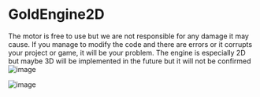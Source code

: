 # GoldEngine2D

The motor is free to use but we are not responsible for any damage it may cause. If you manage to modify the code and there are errors or it corrupts your project or game, it will be your problem.
The engine is especially 2D but maybe 3D will be implemented in the future but it will not be confirmed
![image](https://github.com/GrstudiosGamesPro/GoldEngine2D/assets/85538374/88ce4ffd-d4ef-4edb-bd57-2bd17e81a314)




![image](https://github.com/GrstudiosGamesPro/GoldEngine2D/assets/85538374/0178ce8f-949f-4b90-8df3-a2d138c31419)
